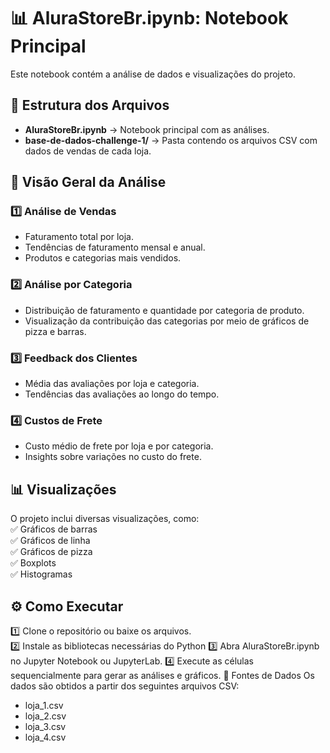 # 📊 AluraStoreBr.ipynb: Notebook Principal  
Este notebook contém a análise de dados e visualizações do projeto.  

## 📂 Estrutura dos Arquivos  
- **AluraStoreBr.ipynb** → Notebook principal com as análises.  
- **base-de-dados-challenge-1/** → Pasta contendo os arquivos CSV com dados de vendas de cada loja.  

## 🔎 Visão Geral da Análise  

### 1️⃣ **Análise de Vendas**  
- Faturamento total por loja.  
- Tendências de faturamento mensal e anual.  
- Produtos e categorias mais vendidos.  

### 2️⃣ **Análise por Categoria**  
- Distribuição de faturamento e quantidade por categoria de produto.  
- Visualização da contribuição das categorias por meio de gráficos de pizza e barras.  

### 3️⃣ **Feedback dos Clientes**  
- Média das avaliações por loja e categoria.  
- Tendências das avaliações ao longo do tempo.  

### 4️⃣ **Custos de Frete**  
- Custo médio de frete por loja e por categoria.  
- Insights sobre variações no custo do frete.  

## 📊 Visualizações  

O projeto inclui diversas visualizações, como:  
✅ Gráficos de barras  
✅ Gráficos de linha  
✅ Gráficos de pizza  
✅ Boxplots  
✅ Histogramas  

## ⚙️ Como Executar  

1️⃣ Clone o repositório ou baixe os arquivos.  
2️⃣ Instale as bibliotecas necessárias do Python 
3️⃣ Abra AluraStoreBr.ipynb no Jupyter Notebook ou JupyterLab.
4️⃣ Execute as células sequencialmente para gerar as análises e gráficos.
📁 Fontes de Dados
Os dados são obtidos a partir dos seguintes arquivos CSV:
- loja_1.csv
- loja_2.csv
- loja_3.csv
- loja_4.csv

